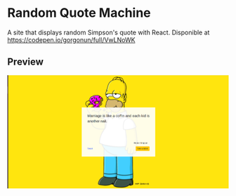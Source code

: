 # Random Quote Machine

A site that displays random Simpson's quote with React. Disponible at https://codepen.io/gorgonun/full/VwLNoWK

## Preview

![Preview](preview.png)

